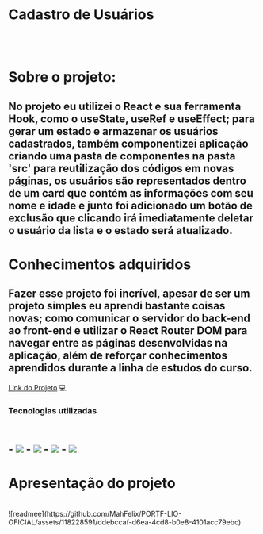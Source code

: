 <h1> Cadastro de Usuários </h1>
<br>
<br>

<h1> Sobre o projeto:</h1>
<h2>No projeto eu utilizei o React e sua ferramenta Hook, como o useState, useRef e useEffect; para gerar um estado e armazenar os usuários cadastrados,
também componentizei  aplicação criando uma pasta de componentes na pasta 'src' para reutilização dos códigos em novas páginas, os usuários são representados dentro de um card que contém as informações com seu nome e idade e junto
foi adicionado um botão de exclusão que clicando irá imediatamente deletar o usuário da lista e o estado será atualizado.
<br>
<h1> Conhecimentos adquiridos </h1>
<h2> Fazer esse projeto foi incrível, apesar de ser um projeto simples eu aprendi bastante coisas novas; como comunicar o servidor do back-end ao front-end e utilizar o React Router DOM para navegar entre as páginas desenvolvidas na aplicação,
além de reforçar conhecimentos aprendidos durante a linha de estudos do curso.</h2>
<a href="https://first-react-project-8szo.vercel.app/">Link do Projeto<a/></h2>  💻
<h3> Tecnologias utilizadas <h2>
<br>
- <img src="https://img.shields.io/badge/JavaScript-F7DF1E?style=for-the-badge&logo=javascript&logoColor=black"/>
- <img src="https://img.shields.io/badge/React-20232A?style=for-the-badge&logo=react&logoColor=61DAFB"/>
- <img src="https://img.shields.io/badge/Node.js-43853D?style=for-the-badge&logo=node.js&logoColor=white"/>
- <img src="https://img.shields.io/badge/styled--components-DB7093?style=for-the-badge&logo=styled-components&logoColor=white"/>

<h1> Apresentação do projeto </h1>
<br>
![readmee](https://github.com/MahFelix/PORTF-LIO-OFICIAL/assets/118228591/ddebccaf-d6ea-4cd8-b0e8-4101acc79ebc)
